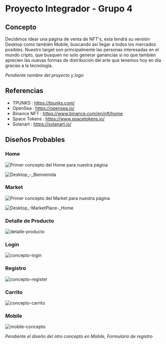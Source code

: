 # Proyecto Integrador - Grupo 4

## Concepto

Decidimos idear una página de venta de NFT's, esta tendrá su versión Desktop como también Mobile, buscando así llegar a todos los mercados posibles. Nuestro target son principalmente las personas interesadas en el mundo cripto, que busquen no solo generar ganancias si no que también aprecien las nuevas formas de distribución del arte que tenemos hoy en día gracias a la tecnología.

*Pendiente nombre del proyecto y logo*

## Referencias

- TPUNKS : https://tpunks.com/
- OpenSea : https://opensea.io/
- Binance NFT : https://www.binance.com/en/nft/home
- Space Tokens : https://www.spacetokens.io/
- Solanart : https://solanart.io/

## Diseños Probables

### Home

![Primer concepto del Home para nuestra página](https://user-images.githubusercontent.com/44672280/137800826-fcb3eb57-9b5e-4516-8fd9-61475358e30b.png)


![Desktop_-_Bienvenida](https://user-images.githubusercontent.com/44672280/137801505-12a8dd62-a6a7-482a-b15e-f6deea384eda.jpg)

### Market

![Primer concepto del Market para nuestra página](https://user-images.githubusercontent.com/44672280/137801000-231490e3-1efa-4866-a7d6-d3a705b50521.png)


![Desktop_-_MarketPlace_-_Home](https://user-images.githubusercontent.com/44672280/137801551-e2b2cd5d-e12f-4888-a8fc-e88c09098fb4.jpg)

### Detalle de Producto

![detalle-producto](https://user-images.githubusercontent.com/44672280/137807512-94898b04-6cce-4ef8-8135-dbaa2dd0217e.png)

### Login

![concepto-login](https://user-images.githubusercontent.com/44672280/138023780-bcb1a61f-3b60-4314-83dc-5ff33c80d87f.png)

### Registro

![concepto-register](https://user-images.githubusercontent.com/44672280/138026642-5ad68341-56cd-4690-a607-8066fa63c9e2.png)

### Carrito

![concepto-carrito](https://user-images.githubusercontent.com/44672280/138023806-e5b7b4f1-d07f-4d5c-9ac7-9ea592a1e20f.png)


### Mobile

![mobile-concepto](https://user-images.githubusercontent.com/44672280/137801980-60ed18fe-0cd1-4592-a7e4-b179025fd0b9.jpg)

*Pendiente el diseño del otro concepto en Mobile, Formulario de registro*
